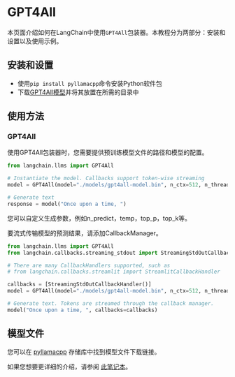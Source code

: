 # GPT4All

本页面介绍如何在LangChain中使用`GPT4All`包装器。本教程分为两部分：安装和设置以及使用示例。

## 安装和设置

- 使用`pip install pyllamacpp`命令安装Python软件包
- 下载[GPT4All模型](https://github.com/nomic-ai/pyllamacpp#supported-model)并将其放置在所需的目录中

## 使用方法

### GPT4All

使用GPT4All包装器时，您需要提供预训练模型文件的路径和模型的配置。
```python
from langchain.llms import GPT4All

# Instantiate the model. Callbacks support token-wise streaming
model = GPT4All(model="./models/gpt4all-model.bin", n_ctx=512, n_threads=8)

# Generate text
response = model("Once upon a time, ")
```
您可以自定义生成参数，例如n_predict，temp，top_p，top_k等。

要流式传输模型的预测结果，请添加CallbackManager。
```python
from langchain.llms import GPT4All
from langchain.callbacks.streaming_stdout import StreamingStdOutCallbackHandler

# There are many CallbackHandlers supported, such as
# from langchain.callbacks.streamlit import StreamlitCallbackHandler

callbacks = [StreamingStdOutCallbackHandler()]
model = GPT4All(model="./models/gpt4all-model.bin", n_ctx=512, n_threads=8)

# Generate text. Tokens are streamed through the callback manager.
model("Once upon a time, ", callbacks=callbacks)
```
## 模型文件

您可以在 [pyllamacpp](https://github.com/nomic-ai/pyllamacpp) 存储库中找到模型文件下载链接。

如果您想要更详细的介绍，请参阅 [此笔记本](../modules/models/llms/integrations/gpt4all.ipynb)。
